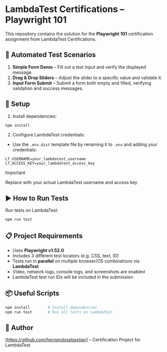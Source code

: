 # LambdaTest Certifications – Playwright 101

This repository contains the solution for the **Playwright 101** certification assignment from LambdaTest Certifications.

## 🧪 Automated Test Scenarios

1. **Simple Form Demo** – Fill out a text input and verify the displayed message.
2. **Drag & Drop Sliders** – Adjust the slider to a specific value and validate it.
3. **Input Form Submit** – Submit a form both empty and filled, verifying validation and success messages.

## 🚀 Setup

1. Install dependencies:

```bash
npm install
```

2. Configure LambdaTest credentials:

- Use the `.env.dist` template file by renaming it to `.env` and adding your credentials:

```
LT_USERNAME=your_lambdatest_username
LT_ACCESS_KEY=your_lambdatest_access_key
```

> [!IMPORTANT]  
> Replace with your actual LambdaTest username and access key

## ▶️ How to Run Tests

Run tests on LambdaTest:

```bash
npm run test
```

## 📋 Project Requirements

- Uses **Playwright v1.52.0**
- Includes 3 different test locators (e.g. CSS, text, ID)
- Tests run in **parallel** on multiple browser/OS combinations via **LambdaTest**
- Video, network logs, console logs, and screenshots are enabled
- LambdaTest test run IDs will be included in the submission

## 📦 Useful Scripts

```bash
npm install        # Install dependencies
npm run test       # Run all tests on LambdaTest
```

## 👤 Author

[https://github.com/hernandosebastian] – Certification Project for LambdaTest

